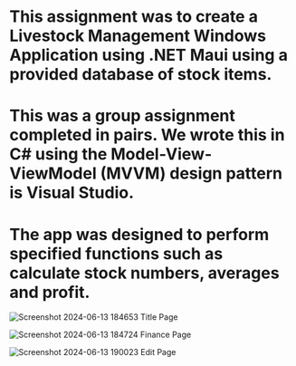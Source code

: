 # This assignment was to create a Livestock Management Windows Application using .NET Maui using a provided database of stock items.

# This was a group assignment completed in pairs. We wrote this in C# using the Model-View-ViewModel (MVVM) design pattern is Visual Studio.

# The app was designed to perform specified functions such as calculate stock numbers, averages and profit.

![Screenshot 2024-06-13 184653](https://github.com/Jandalslap/COMP609Task4/assets/128538609/82623942-cd4e-4f0e-94d9-e8bc80e7408b)
Title Page

![Screenshot 2024-06-13 184724](https://github.com/Jandalslap/COMP609Task4/assets/128538609/23e6ff5b-aa91-48ac-9110-2efdba320cee)
Finance Page

![Screenshot 2024-06-13 190023](https://github.com/Jandalslap/COMP609Task4/assets/128538609/0829f394-b9ec-49c5-b225-0d2cdcee9311)
Edit Page

